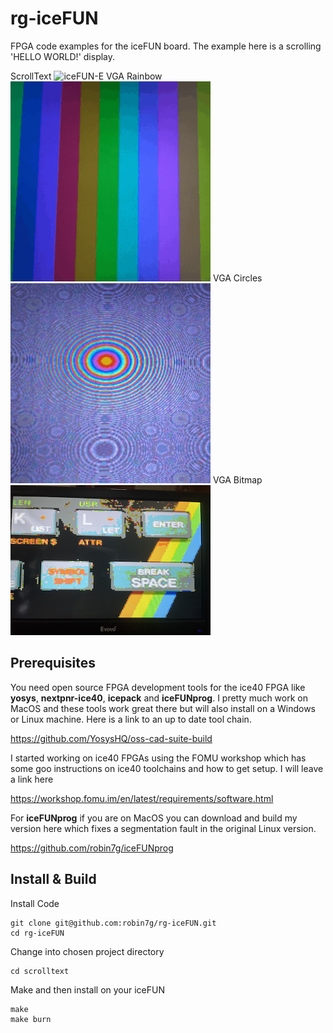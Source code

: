 # rg-iceFUN
FPGA code examples for the iceFUN board. The example here is a scrolling 'HELLO WORLD!' display.  

ScrollText
![iceFUN-E](https://github.com/robin7g/rg-iceFUN/blob/main/images/iceFUN-Animated.gif)
VGA Rainbow
![vgarainbow](https://github.com/robin7g/rg-iceFUN/blob/main/images/vgarainbow.gif)
VGA Circles
![vgacircles](https://github.com/robin7g/rg-iceFUN/blob/main/images/vgacircles.gif)
VGA Bitmap
![vgabitmap](https://github.com/robin7g/rg-iceFUN/blob/main/images/vgabitmap.png)

## Prerequisites

You need open source FPGA development tools for the ice40 FPGA like **yosys**, **nextpnr-ice40**, **icepack** and **iceFUNprog**. I pretty much work on MacOS and these tools work great there but will also install on a Windows or Linux machine. Here is a link to an up to date tool chain.

https://github.com/YosysHQ/oss-cad-suite-build

I started working on ice40 FPGAs using the FOMU workshop which has some goo instructions on ice40 toolchains and how to get setup. I will leave a link here 

https://workshop.fomu.im/en/latest/requirements/software.html

For **iceFUNprog** if you are on MacOS you can download and build my version here which fixes a segmentation fault in the original Linux version. 

https://github.com/robin7g/iceFUNprog

## Install & Build

Install Code
```
git clone git@github.com:robin7g/rg-iceFUN.git
cd rg-iceFUN
```
Change into chosen project directory
```
cd scrolltext
```
Make and then install on your iceFUN
```
make
make burn
```



